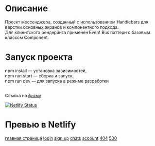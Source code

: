 Описание 
=================
Проект мессенджера, созданный с использованием Handlebars для верстки основных экранов и компонентного подхода. <br>
Для клиентского рендеринга применен Event Bus паттерн с базовым классом Component.

Запуск проекта
=================

npm install — установка зависимостей, <br>npm run start — сборка и запуск, <br>npm run dev — для запуска в режиме разработки

<br>Ссылка на [фигму](https://www.figma.com/file/gYcAthRFzBiG3uHuRB9hqe/Untitled?type=design&node-id=0-1&mode=design)

[![Netlify Status](https://api.netlify.com/api/v1/badges/22b584f6-d494-4537-aff4-d01a2cd393a7/deploy-status)](https://app.netlify.com/sites/messageme-pr/deploys)

Превью в Netlify
=================
[главная страница](https://messageme-pr.netlify.app/)
[login](https://messageme-pr.netlify.app/)
[sign up](https://messageme-pr.netlify.app/)
[chats](https://messageme-pr.netlify.app/?login=&password=)
[account](https://messageme-pr.netlify.app/?login=&password=)
[404](https://messageme-pr.netlify.app/?login=&password=)
[500](https://messageme-pr.netlify.app/?login=&password=)
